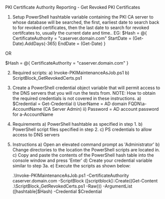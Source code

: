PKI Certificate Authority Reporting - Get Revoked PKI Certificates1) Setup PowerShell hashtable variable containing the PKI CA server to whose database will be searched, the first, earliest date to search back to for revoked certificates, then the last date to search for revoked certifcates to, usually the current date and time..EG:$Hash = @{	CertificateAuthority = "caserver.domain.com"	StartDate = (Get-Date).AddDays(-365)	EndDate = (Get-Date)}OR$Hash = @{	CertificateAuthority = "caserver.domain.com"}2) Required scripts:	a) Invoke-PKIMaintenanceAsJob.ps1	b) ScriptBlock_GetRevokedCerts.ps13) Create a PowerShell credential object variable that will permit access to the DNS servers that you will run the tests from.	NOTE: How to obtain the required credentials is not covered in these instructions.	a) $Credential = Get-Credential		i) UserName = AD domain FQDN\a-AccountName (CA Server Admin)		ii) Password = AD account password for a-AccountName4) Requirements	a) PowerShell hashtable as specified in step 1.	b) PowerShell script files specified in step 2.	c) PS credentials to allow access to DNS servers5) Instructions	a) Open an elevated command prompt as 'Administrator'	b) Change directories to the location the PowerShell scripts are located in.	c) Copy and paste the contents of the PowerShell hash table into the console window and press 'Enter'	d) Create your credential variable similar to step 3a.	e) Execute the scripts as shown below:		 .\Invoke-PKIMaintenanceAsJob.ps1 -CertificateAuthority caserver.domain.com -ScriptBlock ([scriptblock]::Create((Get-Content .\ScriptBlock_GetRevokedCerts.ps1 -Raw))) -ArgumentList ([hashtable]$Hash) -Credential $Credential